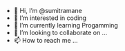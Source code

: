 - 👋 Hi, I’m @sumitramane
- 👀 I’m interested in coding
- 🌱 I’m currently learning Progamming
- 💞️ I’m looking to collaborate on ...
- 📫 How to reach me ...

<!---
sumitramane/sumitramane is a ✨ special ✨ repository because its `README.md` (this file) appears on your GitHub profile.
You can click the Preview link to take a look at your changes.
--->
